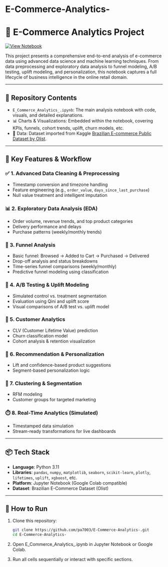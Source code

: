 # E-Commerce-Analytics-
# 🛒 E-Commerce Analytics Project

[![View Notebook](https://img.shields.io/badge/Jupyter-Notebook-orange?logo=jupyter)](https://github.com/pa7003/E-Commerce-Analytics-/blob/main/E_Commerce_Analytics_.ipynb)

This project presents a comprehensive end-to-end analysis of e-commerce data using advanced data science and machine learning techniques. From data preprocessing and exploratory data analysis to funnel modeling, A/B testing, uplift modeling, and personalization, this notebook captures a full lifecycle of business intelligence in the online retail domain.

---

## 📁 Repository Contents

- `E_Commerce_Analytics_.ipynb`: The main analysis notebook with code, visuals, and detailed explanations.
- 📊 Charts & Visualizations: Embedded within the notebook, covering KPIs, funnels, cohort trends, uplift, churn models, etc.
- 📂 Data: Dataset imported from Kaggle [Brazilian E-commerce Public Dataset by Olist](https://www.kaggle.com/datasets/olistbr/brazilian-ecommerce).

---

## 📌 Key Features & Workflow

### ✅ 1. Advanced Data Cleaning & Preprocessing
- Timestamp conversion and timezone handling
- Feature engineering (e.g., `order_value`, `days_since_last_purchase`)
- Null value treatment and intelligent imputation

### 📊 2. Exploratory Data Analysis (EDA)
- Order volume, revenue trends, and top product categories
- Delivery performance and delays
- Purchase patterns (weekly/monthly trends)

### 🔄 3. Funnel Analysis
- Basic funnel: Browsed → Added to Cart → Purchased → Delivered
- Drop-off analysis and status breakdowns
- Time-series funnel comparisons (weekly/monthly)
- Predictive funnel modeling using classification

### 🧪 4. A/B Testing & Uplift Modeling
- Simulated control vs. treatment segmentation
- Evaluation using Qini and uplift score
- Visual comparisons of A/B test vs. uplift model

### 🧠 5. Customer Analytics
- CLV (Customer Lifetime Value) prediction
- Churn classification model
- Cohort analysis & retention visualization

### 🤖 6. Recommendation & Personalization
- Lift and confidence-based product suggestions
- Segment-based personalization logic

### 🧩 7. Clustering & Segmentation
- RFM modeling
- Customer groups for targeted marketing

### ⏱️ 8. Real-Time Analytics (Simulated)
- Timestamped data simulation
- Stream-ready transformations for live dashboards

---

## 📦 Tech Stack

- **Language**: Python 3.11
- **Libraries**: `pandas`, `numpy`, `matplotlib`, `seaborn`, `scikit-learn`, `plotly`, `lifetimes`, `uplift`, `xgboost`, etc.
- **Platform**: Jupyter Notebook (Google Colab compatible)
- **Dataset**: Brazilian E-Commerce Dataset (Olist)

---

## 🚀 How to Run

1. Clone this repository:
   ```bash
   git clone https://github.com/pa7003/E-Commerce-Analytics-.git
   cd E-Commerce-Analytics-
2. Open E_Commerce_Analytics_.ipynb in Jupyter Notebook or Google Colab.

3. Run all cells sequentially or interact with specific sections.
